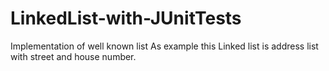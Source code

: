 # LinkedList-with-JUnitTests
Implementation of well known list
As example this Linked list is address list with street and house number.
